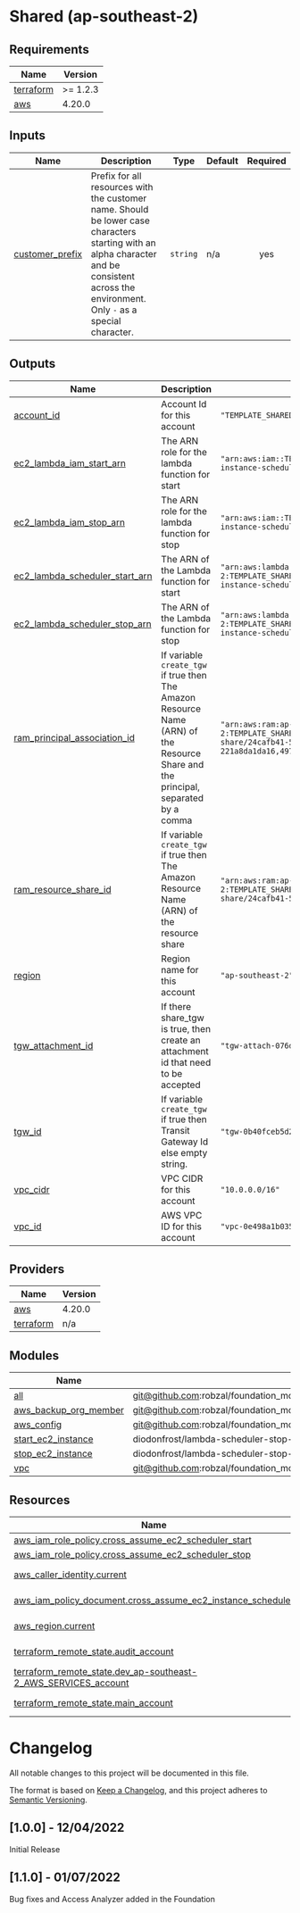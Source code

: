 
# Shared (ap-southeast-2)
## Requirements

| Name | Version |
|------|---------|
| <a name="requirement_terraform"></a> [terraform](#requirement\_terraform) | >= 1.2.3 |
| <a name="requirement_aws"></a> [aws](#requirement\_aws) | 4.20.0 |
## Inputs

| Name | Description | Type | Default | Required |
|------|-------------|------|---------|:--------:|
| <a name="input_customer_prefix"></a> [customer\_prefix](#input\_customer\_prefix) | Prefix for all resources with the customer name. Should be lower case characters starting with an alpha character and be consistent across the environment. Only `-` as a special character. | `string` | n/a | yes |
## Outputs

| Name | Description | Value | Sensitive |
|------|-------------|-------|:---------:|
| <a name="output_account_id"></a> [account\_id](#output\_account\_id) | Account Id for this account | `"TEMPLATE_SHARED_ACCOUNT"` | no |
| <a name="output_ec2_lambda_iam_start_arn"></a> [ec2\_lambda\_iam\_start\_arn](#output\_ec2\_lambda\_iam\_start\_arn) | The ARN role for the lambda function for start | `"arn:aws:iam::TEMPLATE_SHARED_ACCOUNT:role/ec2-instance-scheduler-start-scheduler-lambda"` | no |
| <a name="output_ec2_lambda_iam_stop_arn"></a> [ec2\_lambda\_iam\_stop\_arn](#output\_ec2\_lambda\_iam\_stop\_arn) | The ARN role for the lambda function for stop | `"arn:aws:iam::TEMPLATE_SHARED_ACCOUNT:role/ec2-instance-scheduler-stop-scheduler-lambda"` | no |
| <a name="output_ec2_lambda_scheduler_start_arn"></a> [ec2\_lambda\_scheduler\_start\_arn](#output\_ec2\_lambda\_scheduler\_start\_arn) | The ARN of the Lambda function for start | `"arn:aws:lambda:ap-southeast-2:TEMPLATE_SHARED_ACCOUNT:function:ec2-instance-scheduler-start"` | no |
| <a name="output_ec2_lambda_scheduler_stop_arn"></a> [ec2\_lambda\_scheduler\_stop\_arn](#output\_ec2\_lambda\_scheduler\_stop\_arn) | The ARN of the Lambda function for stop | `"arn:aws:lambda:ap-southeast-2:TEMPLATE_SHARED_ACCOUNT:function:ec2-instance-scheduler-stop"` | no |
| <a name="output_ram_principal_association_id"></a> [ram\_principal\_association\_id](#output\_ram\_principal\_association\_id) | If variable `create_tgw` if true then The Amazon Resource Name (ARN) of the Resource Share and the principal, separated by a comma | `"arn:aws:ram:ap-southeast-2:TEMPLATE_SHARED_ACCOUNT:resource-share/24cafb41-5f64-41d5-a3d8-221a8da1da16,497498761281"` | no |
| <a name="output_ram_resource_share_id"></a> [ram\_resource\_share\_id](#output\_ram\_resource\_share\_id) | If variable `create_tgw` if true then The Amazon Resource Name (ARN) of the resource share | `"arn:aws:ram:ap-southeast-2:TEMPLATE_SHARED_ACCOUNT:resource-share/24cafb41-5f64-41d5-a3d8-221a8da1da16"` | no |
| <a name="output_region"></a> [region](#output\_region) | Region name for this account | `"ap-southeast-2"` | no |
| <a name="output_tgw_attachment_id"></a> [tgw\_attachment\_id](#output\_tgw\_attachment\_id) | If there share\_tgw is true, then create an attachment id that need to be accepted | `"tgw-attach-076d9bc21a256bd16"` | no |
| <a name="output_tgw_id"></a> [tgw\_id](#output\_tgw\_id) | If variable `create_tgw` if true then Transit Gateway Id else empty string. | `"tgw-0b40fceb5d22273c4"` | no |
| <a name="output_vpc_cidr"></a> [vpc\_cidr](#output\_vpc\_cidr) | VPC CIDR for this account | `"10.0.0.0/16"` | no |
| <a name="output_vpc_id"></a> [vpc\_id](#output\_vpc\_id) | AWS VPC ID for this account | `"vpc-0e498a1b035773537"` | no |
## Providers

| Name | Version |
|------|---------|
| <a name="provider_aws"></a> [aws](#provider\_aws) | 4.20.0 |
| <a name="provider_terraform"></a> [terraform](#provider\_terraform) | n/a |
## Modules

| Name | Source | Version |
|------|--------|---------|
| <a name="module_all"></a> [all](#module\_all) | git@github.com:robzal/foundation_modules.git//src/modules/all_accounts | latest |
| <a name="module_aws_backup_org_member"></a> [aws\_backup\_org\_member](#module\_aws\_backup\_org\_member) | git@github.com:robzal/foundation_modules.git//src/modules/aws_backup_member | latest |
| <a name="module_aws_config"></a> [aws\_config](#module\_aws\_config) | git@github.com:robzal/foundation_modules.git//src/modules/aws_config | latest |
| <a name="module_start_ec2_instance"></a> [start\_ec2\_instance](#module\_start\_ec2\_instance) | diodonfrost/lambda-scheduler-stop-start/aws | 3.1.3 |
| <a name="module_stop_ec2_instance"></a> [stop\_ec2\_instance](#module\_stop\_ec2\_instance) | diodonfrost/lambda-scheduler-stop-start/aws | 3.1.3 |
| <a name="module_vpc"></a> [vpc](#module\_vpc) | git@github.com:robzal/foundation_modules.git//src/modules/vpc | latest |
## Resources

| Name | Type |
|------|------|
| [aws_iam_role_policy.cross_assume_ec2_scheduler_start](https://registry.terraform.io/providers/hashicorp/aws/4.20.0/docs/resources/iam_role_policy) | resource |
| [aws_iam_role_policy.cross_assume_ec2_scheduler_stop](https://registry.terraform.io/providers/hashicorp/aws/4.20.0/docs/resources/iam_role_policy) | resource |
| [aws_caller_identity.current](https://registry.terraform.io/providers/hashicorp/aws/4.20.0/docs/data-sources/caller_identity) | data source |
| [aws_iam_policy_document.cross_assume_ec2_instance_scheduler](https://registry.terraform.io/providers/hashicorp/aws/4.20.0/docs/data-sources/iam_policy_document) | data source |
| [aws_region.current](https://registry.terraform.io/providers/hashicorp/aws/4.20.0/docs/data-sources/region) | data source |
| [terraform_remote_state.audit_account](https://registry.terraform.io/providers/hashicorp/terraform/latest/docs/data-sources/remote_state) | data source |
| [terraform_remote_state.dev_ap-southeast-2_AWS_SERVICES_account](https://registry.terraform.io/providers/hashicorp/terraform/latest/docs/data-sources/remote_state) | data source |
| [terraform_remote_state.main_account](https://registry.terraform.io/providers/hashicorp/terraform/latest/docs/data-sources/remote_state) | data source |
# Changelog
All notable changes to this project will be documented in this file.

The format is based on [Keep a Changelog](https://keepachangelog.com/en/1.0.0/),
and this project adheres to [Semantic Versioning](https://semver.org/spec/v2.0.0.html).

## [1.0.0] - 12/04/2022
Initial Release

## [1.1.0] - 01/07/2022
Bug fixes and Access Analyzer added in the Foundation


